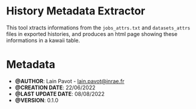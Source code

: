 


History Metadata Extractor
===

This tool xtracts informations from the `jobs_attrs.txt` and
`datasets_attrs` files in exported histories, and produces an html page
showing these informations in a kawaii table.



Metadata
===

 * **@AUTHOR**: Lain Pavot - lain.pavot@inrae.fr
 * **@CREATION DATE**: 22/06/2022
 * **@LAST UPDATE DATE**: 08/08/2022
 * **@VERSION**: 0.1.0
